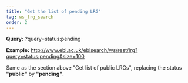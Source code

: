 ```yaml
---
title: "Get the list of pending LRG"
tag: ws_lrg_search
order: 2
---
```


<p>
  <b>Query:</b> ?query=status:pending
</p>
<p>
  <b>Example:</b> 
  <a href="http://www.ebi.ac.uk/ebisearch/ws/rest/lrg?query=status:pending&size=100" target="_blank">http://www.ebi.ac.uk/ebisearch/ws/rest/lrg?query=status:pending&size=100</a>
</p>
<p>
  Same as the section above "Get list of public LRGs", replacing the status <b>"public"</b> by <b>"pending"</b>.</span>
</p>